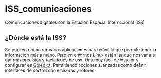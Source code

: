 # ISS_comunicaciones
Comunicaciones digitales con la Estación Espacial Internacional (ISS)

## ¿Dónde está la ISS?
Se pueden encontrar varias aplicaciones para móvil lo que permite tener la informacion más a mano. Pero en entornos Linux están las que nos vana a dar más precisión y facilidades de uso. Una muy facil de instalar y configurar es [Gpredict](https://github.com/csete/gpredict). Permitiendo opciones avanzadas como definir interfaces de control con emisoras y rotores.

